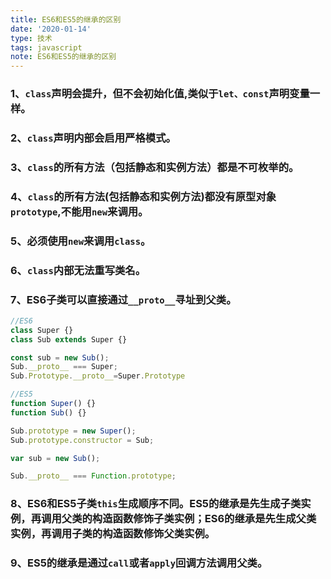 ```yaml
---
title: ES6和ES5的继承的区别
date: '2020-01-14'
type: 技术
tags: javascript
note: ES6和ES5的继承的区别
---
```

### 1、`class`声明会提升，但不会初始化值,类似于`let、const`声明变量一样。
### 2、`class`声明内部会启用严格模式。
### 3、`class`的所有方法（包括静态和实例方法）都是不可枚举的。
### 4、`class`的所有方法(包括静态和实例方法)都没有原型对象`prototype`,不能用`new`来调用。
### 5、必须使用`new`来调用`class`。
### 6、`class`内部无法重写类名。
### 7、ES6子类可以直接通过`__proto__`寻址到父类。
```js
//ES6
class Super {}
class Sub extends Super {}

const sub = new Sub();
Sub.__proto__ === Super;
Sub.Prototype.__proto__=Super.Prototype

//ES5
function Super() {}
function Sub() {}

Sub.prototype = new Super();
Sub.prototype.constructor = Sub;

var sub = new Sub();

Sub.__proto__ === Function.prototype;
```
### 8、ES6和ES5子类`this`生成顺序不同。ES5的继承是先生成子类实例，再调用父类的构造函数修饰子类实例；ES6的继承是先生成父类实例，再调用子类的构造函数修饰父类实例。
### 9、ES5的继承是通过`call`或者`apply`回调方法调用父类。
